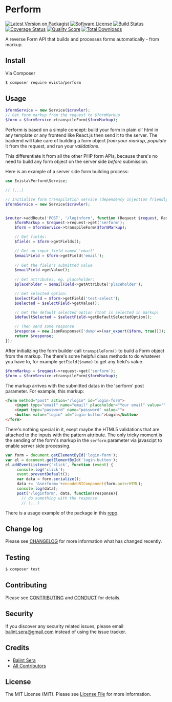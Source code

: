# Perform

[![Latest Version on Packagist][ico-version]][link-packagist]
[![Software License][ico-license]](LICENSE.md)
[![Build Status][ico-travis]][link-travis]
[![Coverage Status][ico-scrutinizer]][link-scrutinizer]
[![Quality Score][ico-code-quality]][link-code-quality]
[![Total Downloads][ico-downloads]][link-downloads]


A reverse Form API that builds and processes forms automatically - from markup.


## Install

Via Composer

``` bash
$ composer require evista/perform
```

## Usage

``` php
$formService = new Service($crawler);
// Get form markup from the request to $formMarkup
$form = $formService->transpileForm($formMarkup);
```

Perform is based on a simple concept: build your form in plain ol' html in any template or any frontend like React.js then send it to the server.  The backend will take care of building a form object _from your markup,_ _populate_ it from the request, and run your _validations_.

This differentiate it from all the other PHP form APIs, because there's no need to build any form object on the server side _before_ submission.

Here is an example of a server side form building process:


```php
use Evista\Perform\Service;

// (...)

// Initialize form transpilation service (dependency injection friendly interface)
$formService = new Service($crawler);


$router->addRoute('POST', '/loginform', function (Request $request, Response $response) use($formService) {
    $formMarkup = $request->request->get('serform');
    $form = $formService->transpileForm($formMarkup);

    // Get fields:
    $fields = $form->getFields();

    // Get an input field named 'email'
    $emailField = $form->getField('email');
    
    // Get the field's submitted value
    $emailField->getValue();
    
    // Get attributes, eg. placeholder:
    $placeholder = $emailField->getAttribute('placeholder');

    // Get selected option:
    $selectField = $form->getField('test-select');
    $selected = $selectField->getValue();

    // Get the default selected option (that is selected in markup)
    $defaultSelected = $selectField->getDefaultSelectedOption();

    // Then send some response
    $response = new JsonResponse(['dump'=>(var_export($form, true))]);
    return $response;
});
```

After initializing the form builder call `transpileForm()` to build a Form object from the markup. The there's some helpful class methods to do whatever you have to, for example `getField($name)` to get any field's value.



```php
$formMarkup = $request->request->get('serform');
$form = $formService->transpileForm($formMarkup);
```

The markup arrives with the submitted datas in the 'serform' post parameter. For example, this markup:


```html
<form method="post" action="/login" id="login-form">
    <input type="email" name="email" placeholder="Your email" value="" pattern="^([a-zA-Z0-9_.+-])+@(([a-zA-Z0-9-])+\.)+([a-zA-Z0-9]{2,4})+$">
    <input type="password" name="password" value="">
    <button value="login" id="login-button">Login</button>
</form>

```

There's nothing special in it, exept maybe the HTML5 validations that are attached to the inputs with the pattern attribute. The only tricky moment is the sending of the form's markup in the `serform` parameter via javascipt to enable server side processing.


```javascript
var form = document.getElementById('login-form');
var el = document.getElementById('login-button');
el.addEventListener('click', function (event) {
     console.log('click');
     event.preventDefault();
     var data = form.serialize();
     data += '&serform='+encodeURIComponent(form.outerHTML);
     console.log(data);
     post('/loginform', data, function(response){
       // do something with the response
       // (...)
```



There is a usage example of the package in this [repo](https://github.com/balintsera/evista-perform-example).



## Change log

Please see [CHANGELOG](CHANGELOG.md) for more information what has changed recently.

## Testing

``` bash
$ composer test
```

## Contributing

Please see [CONTRIBUTING](CONTRIBUTING.md) and [CONDUCT](CONDUCT.md) for details.

## Security

If you discover any security related issues, please email balint.sera@gmail.com instead of using the issue tracker.

## Credits

- [Balint Sera][link-author]
- [All Contributors][link-contributors]

## License

The MIT License (MIT). Please see [License File](LICENSE.md) for more information.

[ico-version]: https://img.shields.io/packagist/v/evista/perform.svg?style=flat-square
[ico-license]: https://img.shields.io/badge/license-MIT-brightgreen.svg?style=flat-square
[ico-travis]: https://img.shields.io/travis/evista/perform/master.svg?style=flat-square
[ico-scrutinizer]: https://img.shields.io/scrutinizer/coverage/g/evista/perform.svg?style=flat-square
[ico-code-quality]: https://img.shields.io/scrutinizer/g/evista/perform.svg?style=flat-square
[ico-downloads]: https://img.shields.io/packagist/dt/evista/perform.svg?style=flat-square

[link-packagist]: https://packagist.org/packages/evista/perform
[link-travis]: https://travis-ci.org/serabalint/evista-perform
[link-scrutinizer]: https://scrutinizer-ci.com/g/evista/perform/code-structure
[link-code-quality]: https://scrutinizer-ci.com/g/evista/perform
[link-downloads]: https://packagist.org/packages/evista/perform
[link-author]: https://github.com/balintsera
[link-contributors]: ../../contributors
